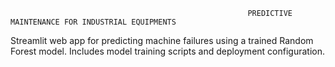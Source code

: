                                                          PREDICTIVE MAINTENANCE FOR INDUSTRIAL EQUIPMENTS
Streamlit web app for predicting machine failures using a trained Random Forest model. Includes model training scripts and deployment configuration.

